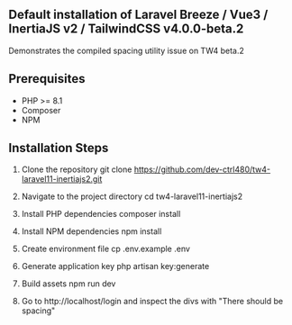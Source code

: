 ## Default installation of Laravel Breeze / Vue3 / InertiaJS v2 / TailwindCSS v4.0.0-beta.2

Demonstrates the compiled spacing utility issue on TW4 beta.2

## Prerequisites

- PHP >= 8.1
- Composer
- NPM


## Installation Steps

1. Clone the repository
    git clone https://github.com/dev-ctrl480/tw4-laravel11-inertiajs2.git
   
2. Navigate to the project directory
	cd tw4-laravel11-inertiajs2
	
3. Install PHP dependencies
	composer install

4. Install NPM dependencies
	npm install

5. Create environment file
	cp .env.example .env

6. Generate application key
	php artisan key:generate

7. Build assets
	npm run dev

8. Go to http://localhost/login and inspect the divs with "There should be spacing"

